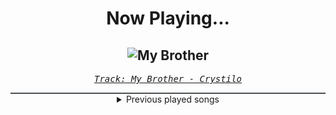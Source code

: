 <div align="center"> 
<h1>Now Playing...</h1>

![My Brother](https://i.scdn.co/image/ab67616d00001e02447ef464c4b8e99c1c676e13)
--
_<samp><a href="https://open.spotify.com/track/7KqgI0ByhVSQ2WvFnMJ1pY">Track: My Brother - Crystilo</a></samp>_

<div style="border: 1px #4B5054 solid"></div>
<details>
  <summary>
    Previous played songs
  </summary>
  <table>
    <thead>
      <tr>
        <th>
          Artist
        </th>
        <th>
          Song
        </th>
        <th>
          Link
        </th>
      </tr>
    </thead>
    <tbody>
      <tr><td>Crystilo</td><td>My Brother</td><td><a href="https://open.spotify.com/track/7KqgI0ByhVSQ2WvFnMJ1pY">https://open.spotify.com/track/7KqgI0ByhVSQ2WvFnMJ1pY</a></td></tr><tr><td>Arcane</td><td>Ma Meilleure Ennemie (from the series Arcane League of Legends)</td><td><a href="https://open.spotify.com/track/2LwsunYgfRoqyIsNtgOCQx">https://open.spotify.com/track/2LwsunYgfRoqyIsNtgOCQx</a></td></tr><tr><td>ENMA</td><td>OMG</td><td><a href="https://open.spotify.com/track/1cepRmxg1L7HU5JwqPYlam">https://open.spotify.com/track/1cepRmxg1L7HU5JwqPYlam</a></td></tr><tr><td>Falconshield</td><td>Under My Skin</td><td><a href="https://open.spotify.com/track/1ugPmPKeOc6YHXQi67qLTa">https://open.spotify.com/track/1ugPmPKeOc6YHXQi67qLTa</a></td></tr><tr><td>DEATHPHONK</td><td>SAMSON!</td><td><a href="https://open.spotify.com/track/7iNM2o3NYl9I69wjhJ42ee">https://open.spotify.com/track/7iNM2o3NYl9I69wjhJ42ee</a></td></tr><tr><td>DEATHPHONK</td><td>HARD!</td><td><a href="https://open.spotify.com/track/3pHldkYL4BOERSbcJMVjss">https://open.spotify.com/track/3pHldkYL4BOERSbcJMVjss</a></td></tr><tr><td>DEATHPHONK</td><td>HARD!</td><td><a href="https://open.spotify.com/track/3pHldkYL4BOERSbcJMVjss">https://open.spotify.com/track/3pHldkYL4BOERSbcJMVjss</a></td></tr><tr><td>Rocco Minichiello</td><td>Invasion (from "Bleach") - Metal Version</td><td><a href="https://open.spotify.com/track/6MbS9XB99RDCTqjLxa3Wzy">https://open.spotify.com/track/6MbS9XB99RDCTqjLxa3Wzy</a></td></tr><tr><td>Rocco Minichiello</td><td>Stand Up Be Strong (from "Bleach") - Metal Version</td><td><a href="https://open.spotify.com/track/3SJvpSo9KoDFzKX3jPzP3E">https://open.spotify.com/track/3SJvpSo9KoDFzKX3jPzP3E</a></td></tr><tr><td>Rocco Minichiello</td><td>Fade To Black B13a (from Bleach) - Metal Version</td><td><a href="https://open.spotify.com/track/4KTxPcmVKPH6F9H2IoyMOF">https://open.spotify.com/track/4KTxPcmVKPH6F9H2IoyMOF</a></td></tr><tr><td>Rocco Minichiello</td><td>Treachery (from "Bleach") - Metal Version</td><td><a href="https://open.spotify.com/track/6DedcdH8ri4pgtllVhPbLx">https://open.spotify.com/track/6DedcdH8ri4pgtllVhPbLx</a></td></tr><tr><td>Rocco Minichiello</td><td>Clavar La Espada (from "Bleach") - Metal Version</td><td><a href="https://open.spotify.com/track/33SLqtslna32dFW5wm8KWg">https://open.spotify.com/track/33SLqtslna32dFW5wm8KWg</a></td></tr><tr><td>Rocco Minichiello</td><td>Invasion (from "Bleach") - Metal Version</td><td><a href="https://open.spotify.com/track/6MbS9XB99RDCTqjLxa3Wzy">https://open.spotify.com/track/6MbS9XB99RDCTqjLxa3Wzy</a></td></tr><tr><td>Rocco Minichiello</td><td>Stand Up Be Strong (from "Bleach") - Metal Version</td><td><a href="https://open.spotify.com/track/3SJvpSo9KoDFzKX3jPzP3E">https://open.spotify.com/track/3SJvpSo9KoDFzKX3jPzP3E</a></td></tr><tr><td>Rocco Minichiello</td><td>Fade To Black B13a (from Bleach) - Metal Version</td><td><a href="https://open.spotify.com/track/4KTxPcmVKPH6F9H2IoyMOF">https://open.spotify.com/track/4KTxPcmVKPH6F9H2IoyMOF</a></td></tr><tr><td>Rocco Minichiello</td><td>Treachery (from "Bleach") - Metal Version</td><td><a href="https://open.spotify.com/track/6DedcdH8ri4pgtllVhPbLx">https://open.spotify.com/track/6DedcdH8ri4pgtllVhPbLx</a></td></tr><tr><td>Rocco Minichiello</td><td>Clavar La Espada (from "Bleach") - Metal Version</td><td><a href="https://open.spotify.com/track/33SLqtslna32dFW5wm8KWg">https://open.spotify.com/track/33SLqtslna32dFW5wm8KWg</a></td></tr><tr><td>Rocco Minichiello</td><td>Invasion (from "Bleach") - Metal Version</td><td><a href="https://open.spotify.com/track/6MbS9XB99RDCTqjLxa3Wzy">https://open.spotify.com/track/6MbS9XB99RDCTqjLxa3Wzy</a></td></tr><tr><td>Rocco Minichiello</td><td>Stand Up Be Strong (from "Bleach") - Metal Version</td><td><a href="https://open.spotify.com/track/3SJvpSo9KoDFzKX3jPzP3E">https://open.spotify.com/track/3SJvpSo9KoDFzKX3jPzP3E</a></td></tr><tr><td>Rocco Minichiello</td><td>Fade To Black B13a (from Bleach) - Metal Version</td><td><a href="https://open.spotify.com/track/4KTxPcmVKPH6F9H2IoyMOF">https://open.spotify.com/track/4KTxPcmVKPH6F9H2IoyMOF</a></td></tr>
    </tbody>
  </table>
</details>

</div>

